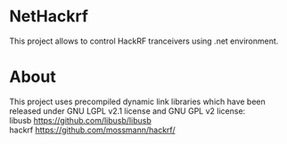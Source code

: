 # NetHackrf

This project allows to control HackRF tranceivers using .net environment.

# About
This project uses precompiled dynamic link libraries which have been released under GNU LGPL v2.1 license and GNU GPL v2 license: <br>
libusb https://github.com/libusb/libusb <br>
hackrf https://github.com/mossmann/hackrf/

